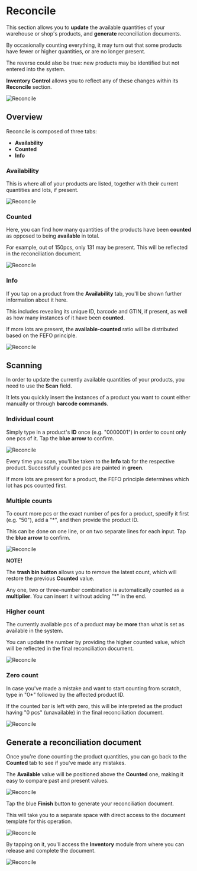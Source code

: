 # Reconcile

This section allows you to **update** the available quantities of your warehouse or shop's products, and **generate** reconciliation documents.

By occasionally counting everything, it may turn out that some products have fewer or higher quantities, or are no longer present.

The reverse could also be true: new products may be identified but not entered into the system.

**Inventory Control** allows you to reflect any of these changes within its **Reconcile** section.

![Reconcile](pictures/reconcile-section.png)

## Overview

Reconcile is composed of three tabs:

* **Availability**
* **Counted**
* **Info**

### Availability

This is where all of your products are listed, together with their current quantities and lots, if present.

![Reconcile](pictures/availability_reconcile.png)

### Counted

Here, you can find how many quantities of the products have been **counted** as opposed to being **available** in total.

For example, out of 150pcs, only 131 may be present. This will be reflected in the reconciliation document.

![Reconcile](pictures/counted_reconcile.png)

### Info

If you tap on a product from the **Availability** tab, you'll be shown further information about it here. 

This includes revealing its unique ID, barcode and GTIN, if present, as well as how many instances of it have been **counted**.

If more lots are present, the **available-counted** ratio will be distributed based on the FEFO principle.

![Reconcile](pictures/info_reconcile.png)

## Scanning

In order to update the currently available quantities of your products, you need to use the **Scan** field.

It lets you quickly insert the instances of a product you want to count either manually or through **barcode commands**.

### Individual count

Simply type in a product's **ID** once (e.g. "0000001") in order to count only one pcs of it. Tap the **blue arrow** to confirm.

![Reconcile](pictures/count_one_reconcile.png)

Every time you scan, you'll be taken to the **Info** tab for the respective product. Successfully counted pcs are painted in **green**.

If more lots are present for a product, the FEFO principle determines which lot has pcs counted first.

### Multiple counts

To count more pcs or the exact number of pcs for a product, specify it first (e.g. "50"), add a "*", and then provide the product ID. 

This can be done on one line, or on two separate lines for each input. Tap the **blue arrow** to confirm.

![Reconcile](pictures/count_fifty_reconcile.png)

**NOTE!**

The **trash bin button** allows you to remove the latest count, which will restore the previous **Counted** value.

Any one, two or three-number combination is automatically counted as a **multiplier**. You can insert it without adding "*" in the end.

### Higher count

The currently available pcs of a product may be **more** than what is set as available in the system.

You can update the number by providing the higher counted value, which will be reflected in the final reconciliation document.

![Reconcile](pictures/count_higher_reconcile.png)

### Zero count

In case you've made a mistake and want to start counting from scratch, type in "0*" followed by the affected product ID.

If the counted bar is left with zero, this will be interpreted as the product having "0 pcs" (unavailable) in the final reconciliation document.

![Reconcile](pictures/count_zero_reconcile.png)

## Generate a reconciliation document

Once you're done counting the product quantities, you can go back to the **Counted** tab to see if you've made any mistakes.

The **Available** value will be positioned above the **Counted** one, making it easy to compare past and present values.

![Reconcile](pictures/info_reconciles_final.png)

Tap the blue **Finish** button to generate your reconciliation document.

This will take you to a separate space with direct access to the document template for this operation.

![Reconcile](pictures/reconcile_document.png)

By tapping on it, you'll access the **Inventory** module from where you can release and complete the document.

![Reconcile](pictures/reconciled_document.png)
